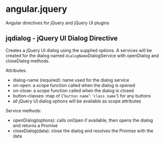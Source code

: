 angular.jquery
==============

Angular directives for jQuery and jQuery UI plugins

jqdialog - jQuery UI Dialog Directive
-------------------------------------
Creates a jQuery UI dialog using the supplied options.  A services
will be created for the dialog named `dialogName`DialogService with
openDialog and closeDialog methods.

Attributes:

- dialog-name (required): name used for the dialog service
- on-open: a scope function called when the dialog is opened
- on-close: a scope function called when the dialog is closed
- button-classes: map of {'`button name`': '`class name`'} for any buttons
- all jQuery UI dialog options will be available as scope attributes

Service methods:

- openDialog(options): calls onOpen if available, then opens the dialog and returns a Promise
- closeDialog(data): close the dialog and resolves the Promise with the data
